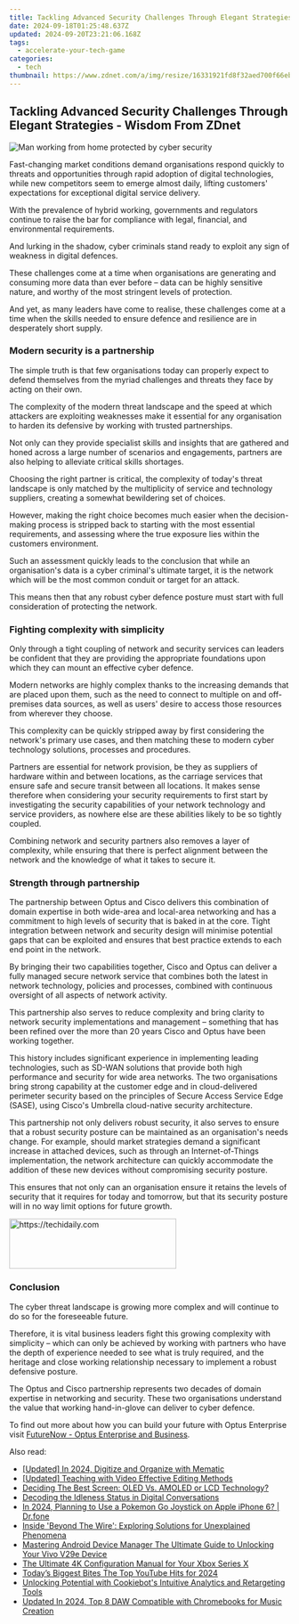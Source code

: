 ```yaml
---
title: Tackling Advanced Security Challenges Through Elegant Strategies - Wisdom From ZDnet
date: 2024-09-18T01:25:48.637Z
updated: 2024-09-20T23:21:06.168Z
tags:
  - accelerate-your-tech-game
categories:
  - tech
thumbnail: https://www.zdnet.com/a/img/resize/16331921fd8f32aed700f66eb2c1caa81a485c6f/2023/02/14/f5c5353f-6cf1-4c4b-91d2-e48f522b3776/mobile-security.jpg?width=170&height=128&fit=crop&auto=webp
---
```


## Tackling Advanced Security Challenges Through Elegant Strategies - Wisdom From ZDnet

![Man working from home protected by cyber security](https://www.zdnet.com/a/img/resize/d1cbb2e3cc5af4a5059becfc6223f08d505c866d/2023/02/14/661d9d96-3bc8-4ec7-ac05-256d230aba1b/remote-cybersecurity.jpg?auto=webp&width=1280)

Fast-changing market conditions demand organisations respond quickly to threats and opportunities through rapid adoption of digital technologies, while new competitors seem to emerge almost daily, lifting customers' expectations for exceptional digital service delivery.

With the prevalence of hybrid working, governments and regulators continue to raise the bar for compliance with legal, financial, and environmental requirements.

And lurking in the shadow, cyber criminals stand ready to exploit any sign of weakness in digital defences. 

These challenges come at a time when organisations are generating and consuming more data than ever before – data can be highly sensitive nature, and worthy of the most stringent levels of protection. 

And yet, as many leaders have come to realise, these challenges come at a time when the skills needed to ensure defence and resilience are in desperately short supply. 

### **Modern security is a partnership**

The simple truth is that few organisations today can properly expect to defend themselves from the myriad challenges and threats they face by acting on their own. 

The complexity of the modern threat landscape and the speed at which attackers are exploiting weaknesses make it essential for any organisation to harden its defensive by working with trusted partnerships. 

Not only can they provide specialist skills and insights that are gathered and honed across a large number of scenarios and engagements, partners are also helping to alleviate critical skills shortages. 

Choosing the right partner is critical, the complexity of today's threat landscape is only matched by the multiplicity of service and technology suppliers, creating a somewhat bewildering set of choices. 

However, making the right choice becomes much easier when the decision-making process is stripped back to starting with the most essential requirements, and assessing where the true exposure lies within the customers environment. 

Such an assessment quickly leads to the conclusion that while an organisation's data is a cyber criminal's ultimate target, it is the network which will be the most common conduit or target for an attack. 

This means then that any robust cyber defence posture must start with full consideration of protecting the network. 

### **Fighting complexity with simplicity** 

Only through a tight coupling of network and security services can leaders be confident that they are providing the appropriate foundations upon which they can mount an effective cyber defence. 

Modern networks are highly complex thanks to the increasing demands that are placed upon them, such as the need to connect to multiple on and off-premises data sources, as well as users' desire to access those resources from wherever they choose. 

This complexity can be quickly stripped away by first considering the network's primary use cases, and then matching these to modern cyber technology solutions, processes and procedures. 

Partners are essential for network provision, be they as suppliers of hardware within and between locations, as the carriage services that ensure safe and secure transit between all locations. It makes sense therefore when considering your security requirements to first start by investigating the security capabilities of your network technology and service providers, as nowhere else are these abilities likely to be so tightly coupled. 

Combining network and security partners also removes a layer of complexity, while ensuring that there is perfect alignment between the network and the knowledge of what it takes to secure it. 

### **Strength through partnership**

The partnership between Optus and Cisco delivers this combination of domain expertise in both wide-area and local-area networking and has a commitment to high levels of security that is baked in at the core. Tight integration between network and security design will minimise potential gaps that can be exploited and ensures that best practice extends to each end point in the network. 

By bringing their two capabilities together, Cisco and Optus can deliver a fully managed secure network service that combines both the latest in network technology, policies and processes, combined with continuous oversight of all aspects of network activity. 

This partnership also serves to reduce complexity and bring clarity to network security implementations and management – something that has been refined over the more than 20 years Cisco and Optus have been working together. 

This history includes significant experience in implementing leading technologies, such as SD-WAN solutions that provide both high performance and security for wide area networks. The two organisations bring strong capability at the customer edge and in cloud-delivered perimeter security based on the principles of Secure Access Service Edge (SASE), using Cisco's Umbrella cloud-native security architecture. 

This partnership not only delivers robust security, it also serves to ensure that a robust security posture can be maintained as an organisation's needs change. For example, should market strategies demand a significant increase in attached devices, such as through an Internet-of-Things implementation, the network architecture can quickly accommodate the addition of these new devices without compromising security posture. 

This ensures that not only can an organisation ensure it retains the levels of security that it requires for today and tomorrow, but that its security posture will in no way limit options for future growth. 

<!-- affiliate ads begin -->
<a href="https://aligracehair.sjv.io/c/5597632/1997657/19272" target="_top" id="1997657">
  <img src="//a.impactradius-go.com/display-ad/19272-1997657" border="0" alt="https://techidaily.com" width="300" height="90"/>
</a>
<img height="0" width="0" src="https://aligracehair.sjv.io/i/5597632/1997657/19272" style="position:absolute;visibility:hidden;" border="0" />
<!-- affiliate ads end -->

### **Conclusion**

The cyber threat landscape is growing more complex and will continue to do so for the foreseeable future. 

Therefore, it is vital business leaders fight this growing complexity with simplicity – which can only be achieved by working with partners who have the depth of experience needed to see what is truly required, and the heritage and close working relationship necessary to implement a robust defensive posture. 

The Optus and Cisco partnership represents two decades of domain expertise in networking and security. These two organisations understand the value that working hand-in-glove can deliver to cyber defence. 

To find out more about how you can build your future with Optus Enterprise visit [FutureNow - Optus Enterprise and Business](https://www.optus.com.au/enterprise/futurenow).

<ins class="adsbygoogle"
     style="display:block"
     data-ad-format="autorelaxed"
     data-ad-client="ca-pub-7571918770474297"
     data-ad-slot="1223367746"></ins>

<ins class="adsbygoogle"
     style="display:block"
     data-ad-client="ca-pub-7571918770474297"
     data-ad-slot="8358498916"
     data-ad-format="auto"
     data-full-width-responsive="true"></ins>

<span class="atpl-alsoreadstyle">Also read:</span>
<div><ul>
<li><a href="https://vp-tips.techidaily.com/updated-in-2024-digitize-and-organize-with-mematic/"><u>[Updated] In 2024, Digitize and Organize with Mematic</u></a></li>
<li><a href="https://some-skills.techidaily.com/updated-teaching-with-video-effective-editing-methods/"><u>[Updated] Teaching with Video Effective Editing Methods</u></a></li>
<li><a href="https://games-able.techidaily.com/deciding-the-best-screen-oled-vs-amoled-or-lcd-technology/"><u>Deciding The Best Screen: OLED Vs. AMOLED or LCD Technology?</u></a></li>
<li><a href="https://games-able.techidaily.com/decoding-the-idleness-status-in-digital-conversations/"><u>Decoding the Idleness Status in Digital Conversations</u></a></li>
<li><a href="https://ios-pokemon-go.techidaily.com/in-2024-planning-to-use-a-pokemon-go-joystick-on-apple-iphone-6-drfone-by-drfone-virtual-ios/"><u>In 2024, Planning to Use a Pokemon Go Joystick on Apple iPhone 6? | Dr.fone</u></a></li>
<li><a href="https://win-solutions.techidaily.com/inside-beyond-the-wire-exploring-solutions-for-unexplained-phenomena/"><u>Inside 'Beyond The Wire': Exploring Solutions for Unexplained Phenomena</u></a></li>
<li><a href="https://android-unlock.techidaily.com/mastering-android-device-manager-the-ultimate-guide-to-unlocking-your-vivo-v29e-device-by-drfone-android/"><u>Mastering Android Device Manager The Ultimate Guide to Unlocking Your Vivo V29e Device</u></a></li>
<li><a href="https://games-able.techidaily.com/the-ultimate-4k-configuration-manual-for-your-xbox-series-x/"><u>The Ultimate 4K Configuration Manual for Your Xbox Series X</u></a></li>
<li><a href="https://facebook-video-footage.techidaily.com/todays-biggest-bites-the-top-youtube-hits-for-2024/"><u>Today’s Biggest Bites The Top YouTube Hits for 2024</u></a></li>
<li><a href="https://data-safeguard.techidaily.com/unlocking-potential-with-cookiebots-intuitive-analytics-and-retargeting-tools/"><u>Unlocking Potential with Cookiebot's Intuitive Analytics and Retargeting Tools</u></a></li>
<li><a href="https://audio-editing.techidaily.com/updated-in-2024-top-8-daw-compatible-with-chromebooks-for-music-creation/"><u>Updated In 2024, Top 8 DAW Compatible with Chromebooks for Music Creation</u></a></li>
</ul></div>


